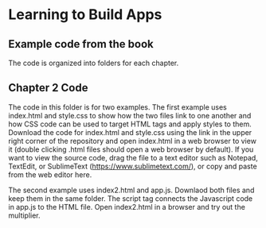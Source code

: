 # Learning to Build Apps
## Example code from the book

The code is organized into folders for each chapter. 

## Chapter 2 Code
The code in this folder is for two examples. The first example uses index.html and style.css to show how the two files link to one another and how CSS code can be used to target HTML tags and apply styles to them. Download the code for index.html and style.css using the link in the upper right corner of the repository and open index.html in a web browser to view it (double clicking .html files should open a web browser by default). If you want to view the source code, drag the file to a text editor such as Notepad, TextEdit, or SublimeText (https://www.sublimetext.com/), or copy and paste from the web editor here.

The second example uses index2.html and app.js. Downlaod both files and keep them in the same folder. The script tag connects the Javascript code in app.js to the HTML file. Open index2.html in a browser and try out the multiplier. 
